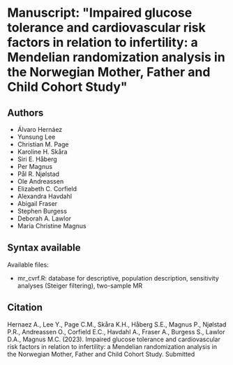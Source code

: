 # Manuscript: "Impaired glucose tolerance and cardiovascular risk factors in relation to infertility: a Mendelian randomization analysis in the Norwegian Mother, Father and Child Cohort Study"
## Authors
- Álvaro Hernáez
- Yunsung Lee
- Christian M. Page
- Karoline H. Skåra
- Siri E. Håberg
- Per Magnus
- Pål R. Njølstad
- Ole Andreassen
- Elizabeth C. Corfield
- Alexandra Havdahl
- Abigail Fraser
- Stephen Burgess
- Deborah A. Lawlor
- Maria Christine Magnus


## Syntax available
Available files: 
- mr_cvrf.R: database for descriptive, population description, sensitivity analyses (Steiger filtering), two-sample MR


## Citation
Hernaez A., Lee Y., Page C.M., Skåra K.H., Håberg S.E., Magnus P., Njølstad P.R., Andreassen O., Corfield E.C., Havdahl A., Fraser A., Burgess S., Lawlor D.A., Magnus M.C. (2023). Impaired glucose tolerance and cardiovascular risk factors in relation to infertility: a Mendelian randomization analysis in the Norwegian Mother, Father and Child Cohort Study. Submitted
